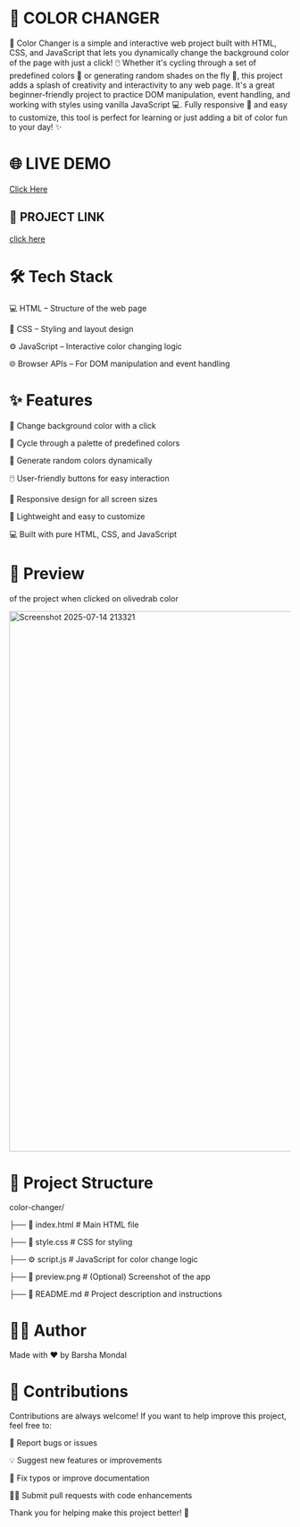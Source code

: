 # 🌈 COLOR CHANGER
🎨 Color Changer is a simple and interactive web project built with HTML, CSS, and JavaScript that lets you dynamically change the background color of the page with just a click! 🖱️ Whether it's cycling through a set of predefined colors 🌈 or generating random shades on the fly 🎲, this project adds a splash of creativity and interactivity to any web page. It's a great beginner-friendly project to practice DOM manipulation, event handling, and working with styles using vanilla JavaScript 💻. Fully responsive 📱 and easy to customize, this tool is perfect for learning or just adding a bit of color fun to your day! ✨

# 🌐 LIVE DEMO

[Click Here](https://barsha20061001.github.io/color-changer-./)

## 🔴 PROJECT LINK
[click here](https://stackblitz.com/edit/stackblitz-starters-mlsobw5c?file=index.html)


# 🛠️ Tech Stack

💻 HTML – Structure of the web page

🎨 CSS – Styling and layout design

⚙️ JavaScript – Interactive color changing logic

🌐 Browser APIs – For DOM manipulation and event handling


# ✨ Features

🎨 Change background color with a click

🌈 Cycle through a palette of predefined colors

🎲 Generate random colors dynamically

🖱️ User-friendly buttons for easy interaction

📱 Responsive design for all screen sizes

🔧 Lightweight and easy to customize

💻 Built with pure HTML, CSS, and JavaScript


# 👀 Preview
of the project when clicked on olivedrab color

<img width="1917" height="966" alt="Screenshot 2025-07-14 213321" src="https://github.com/user-attachments/assets/00784165-8f97-4a32-bb4f-294130971fc8" />

# 📁 Project Structure

color-changer/

├── 📄 index.html        # Main HTML file

├── 🎨 style.css         # CSS for styling

├── ⚙️ script.js         # JavaScript for color change logic

├── 📸 preview.png       # (Optional) Screenshot of the app

├── 📃 README.md         # Project description and instructions

# 🧑‍💻 Author
Made with ❤️ by Barsha Mondal

# 🤝 Contributions
Contributions are always welcome! If you want to help improve this project, feel free to:

🐛 Report bugs or issues

💡 Suggest new features or improvements

📝 Fix typos or improve documentation

👩‍💻 Submit pull requests with code enhancements

Thank you for helping make this project better! 🙌



